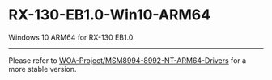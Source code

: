 # RX-130-EB1.0-Win10-ARM64
Windows 10 ARM64 for RX-130 EB1.0.

-----

Please refer to [WOA-Project/MSM8994-8992-NT-ARM64-Drivers](https://github.com/WOA-Project/MSM8994-8992-NT-ARM64-Drivers) for a more stable version.
